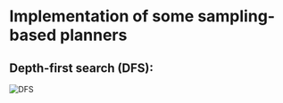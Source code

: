# Implementation of some sampling-based planners

## Depth-first search (DFS):
![DFS](https://github.com/shorane/Motion_Planning/blob/master/Sampling_based/Astar_DFS_UCS/implementation/Astar.gif)
